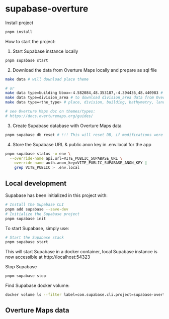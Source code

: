 # supabase-overture

Install project

```sh
pnpm install
```

How to start the project:

1. Start Supabase instance locally
```sh
pnpm supabase start
```
2. Download the data from Overture Maps locally and prepare as sql file
```sh
make data # will download place theme

# or
make data type=building bbox=-4.582084,48.353187,-4.394436,48.440983 # to download building data from Overture Maps
make data type=division_area # to download division_area data from Overture Maps
make data type=<the_type> # place, division, building, bathymetry, land, water, ...

# see Overture Maps doc on themes/types:
# https://docs.overturemaps.org/guides/
```
3. Create Supabase database with Overture Maps data
```sh
pnpm supabase db reset # !!! This will reset DB, if modifications were made outside migration files they will be lost
```

4. Store the Supabase URL & public anon key in .env.local for the app
```sh
pnpm supabase status -o env \
  --override-name api.url=VITE_PUBLIC_SUPABASE_URL \
  --override-name auth.anon_key=VITE_PUBLIC_SUPABASE_ANON_KEY |
    grep VITE_PUBLIC > .env.local
```

## Local development

Supabase has been initialized in this project with:
```sh
# Install the Supabase CLI
pnpm add supabase --save-dev
# Initialize the Supabase project
pnpm supabase init
```

To start Supabase, simply use:
```sh
# Start the Supabase stack
pnpm supabase start
```
This will start Supabase in a docker container, local Supabase instance is now accessible at http://localhost:54323

Stop Supabase
```sh
pnpm supabase stop
```

Find Supabase docker volume:
```sh
docker volume ls --filter label=com.supabase.cli.project=supabase-overture
```

## Overture Maps data